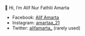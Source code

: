 👋 Hi, I’m Alif Nur Fathlii Amarta

- Facebook: [Alif Amarta](https://facebook.com/CaptainSlow21)
- Instagram: [amartaa_21](https://instagram.com/amartaa_21)
- Twitter: [alifamarta_](https://twitter.com/alifamarta_) (rarely used)
